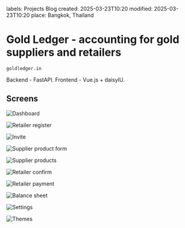 labels: Projects
        Blog
created: 2025-03-23T10:20
modified: 2025-03-23T10:20
place: Bangkok, Thailand

# Gold Ledger - accounting for gold suppliers and retailers

`goldledger.in`

Backend - FastAPI.
Frontend - Vue.js + daisyIU.

## Screens

![Dashboard](gl_large.png)

![Retailer register](gl_retailer_register.png)

![Invite](gl_supplier_invite.png)

![Supplier product form](gl_supplier_product_form.png)

![Supplier products](gl_supplier_products.png)

![Retailer confirm](gl_retailer_confirm.png)

![Retailer payment](gl_retailer_payment_1.png)

![Balance sheet](gl_balance_sheet.png)

![Settings](gl_settings.png)

![Themes](gl_themes.png)
